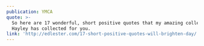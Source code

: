 ```yaml
---
publication: YMCA
quote: >-
  So here are 17 wonderful, short positive quotes that my amazing colleague
  Hayley has collected for you. 
link: 'http://edlester.com/17-short-positive-quotes-will-brighten-day/'
---
```


